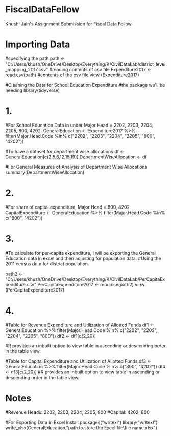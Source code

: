 # FiscalDataFellow
Khushi Jain's Assignment Submission for Fiscal Data Fellow

# Importing Data
#specifying the path
path <- "C:/Users/khush/OneDrive/Desktop/Everything/K/CivilDataLab/district_level_mapping_2017.csv"
#reading contents of csv file
Expenditure2017 <- read.csv(path)
#contents of the csv file
view (Expenditure2017)

#Cleaning the Data for School Education Expenditure
#the package we'll be needing
library(tidyverse)

# 1.

#For School Education Data in under Major Head = 2202, 2203, 2204, 2205, 800, 4202.
GeneralEducation <- Expenditure2017 %>% filter(Major.Head.Code  %in% c("2202", "2203", "2204", "2205", "800", "4202"))

#To have a dataset for department wise allocations
df <- GeneralEducation[c(2,5,6,12,15,19)]
DepartmentWiseAllocation <- df

#For General Measures of Analysis of Department Wise Allocations
summary(DepartmentWiseAllocation)

# 2.
#For share of capital expenditure, Major Head = 800, 4202
CapitalExpenditure <- GeneralEducation %>% filter(Major.Head.Code  %in% c("800", "4202"))

# 3.
#To calculate for per-capita expenditure, I will be exporting the General Education data in excel and then adjusting for population data.
#Using the 2011 census data for district population. 

path2 <- "C:/Users/khush/OneDrive/Desktop/Everything/K/CivilDataLab/PerCapitaExpenditure.csv"
PerCapitaExpenditure2017 <- read.csv(path2)
view (PerCapitaExpenditure2017)


# 4. 
#Table for Revenue Expenditure and Utilization of Allotted Funds 
df1 <- GeneralEducation %>% filter(Major.Head.Code  %in% c("2202", "2203", "2204", "2205", "800"))
df2 <- df1[c(2,20)]

#R provides an inbuilt option to view table in ascending or descending order in the table view.

#Table for Capital Expenditure and Utilization of Allotted Funds 
df3 <- GeneralEducation %>% filter(Major.Head.Code  %in% c("800", "4202"))
df4 <- df3[c(2,20)]
#R provides an inbuilt option to view table in ascending or descending order in the table view.


# Notes
#Revenue Heads: 2202, 2203, 2204, 2205, 800
#Capital: 4202, 800

#For Exporting Data in Excel
install.packages("writexl")
library("writexl")
write_xlsx(GeneralEducation,"path to store the Excel file\\file name.xlsx")
